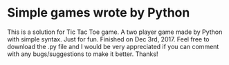# Simple games wrote by Python
This is a solution for Tic Tac Toe game. A two player game made by Python with simple syntax.
Just for fun. Finished on Dec 3rd, 2017.
Feel free to download the .py file and I would be very appreciated if you can comment with any bugs/suggestions to make it better.
Thanks!
